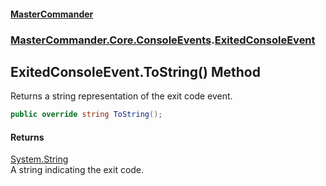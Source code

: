 #### [MasterCommander](MasterCommander.md 'MasterCommander')
### [MasterCommander.Core.ConsoleEvents](MasterCommander.md#MasterCommander.Core.ConsoleEvents 'MasterCommander.Core.ConsoleEvents').[ExitedConsoleEvent](ExitedConsoleEvent.md 'MasterCommander.Core.ConsoleEvents.ExitedConsoleEvent')

## ExitedConsoleEvent.ToString() Method

Returns a string representation of the exit code event.

```csharp
public override string ToString();
```

#### Returns
[System.String](https://docs.microsoft.com/en-us/dotnet/api/System.String 'System.String')  
A string indicating the exit code.